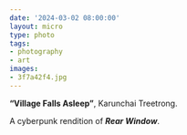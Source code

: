 ```yaml
---
date: '2024-03-02 08:00:00'
layout: micro
type: photo
tags:
- photography
- art
images:
- 3f7a42f4.jpg
---
```


**“Village Falls Asleep”**, Karunchai Treetrong.

A cyberpunk rendition of _**Rear Window**_.
